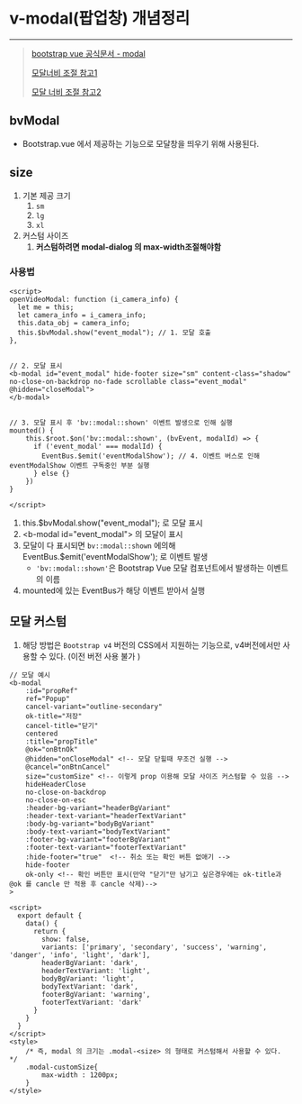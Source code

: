 # v-modal(팝업창) 개념정리

---

> [bootstrap vue 공식문서 - modal](https://bootstrap-vue.org/docs/reference/size-propsl)
>
> [모달너비 조절 참고1](https://dgkim5360.tistory.com/entry/Bootstrap-modal-custom-size-and-location)
>
> [모달 너비 조절 참고2](https://github.com/bootstrap-vue/bootstrap-vue/issues/2112)

## bvModal

- Bootstrap.vue 에서 제공하는 기능으로 모달창을 띄우기 위해 사용된다. 

## size

1. 기본 제공 크기 
   1. `sm`
   2. `lg`
   3.  `xl`
2. 커스텀 사이즈 
   1. **커스텀하려면 modal-dialog 의 max-width조절해야함**

### 사용법

```vue
<script>
openVideoModal: function (i_camera_info) {
  let me = this;
  let camera_info = i_camera_info;
  this.data_obj = camera_info;
  this.$bvModal.show("event_modal"); // 1. 모달 호출 
},


// 2. 모달 표시 
<b-modal id="event_modal" hide-footer size="sm" content-class="shadow" no-close-on-backdrop no-fade scrollable class="event_modal" @hidden="closeModal">
</b-modal>


// 3. 모달 표시 후 'bv::modal::shown' 이벤트 발생으로 인해 실행 
mounted() {
    this.$root.$on('bv::modal::shown', (bvEvent, modalId) => {
      if ('event_modal' === modalId) {
        EventBus.$emit('eventModalShow'); // 4. 이벤트 버스로 인해 eventModalShow 이벤트 구독중인 부분 실행 
      } else {}
    })
}
    
</script>
```

1. this.$bvModal.show("event_modal"); 로 모달 표시 
2. \<b-modal id="event_modal">  의 모달이 표시 
3. 모달이 다 표시되면 `bv::modal::shown` 에의해 EventBus.$emit('eventModalShow'); 로 이벤트 발생 
   - `'bv::modal::shown'`은 Bootstrap Vue 모달 컴포넌트에서 발생하는 이벤트의 이름
4. mounted에 있는 EventBus가 해당 이벤트 받아서 실행 

## 모달 커스텀

1. 해당 방법은  `Bootstrap v4` 버전의 CSS에서 지원하는 기능으로, v4버전에서만 사용할 수 있다. (이전 버전 사용 불가 )

```vue
// 모달 예시 
<b-modal
    :id="propRef"
    ref="Popup"
    cancel-variant="outline-secondary"
    ok-title="저장"
    cancel-title="닫기"
    centered
    :title="propTitle"
    @ok="onBtnOk"
 	@hidden="onCloseModal" <!-- 모달 닫힐때 무조건 실행 -->
    @cancel="onBtnCancel"
    size="customSize" <!-- 이렇게 prop 이용해 모달 사이즈 커스텀할 수 있음 -->
    hideHeaderClose
    no-close-on-backdrop
    no-close-on-esc
    :header-bg-variant="headerBgVariant"
    :header-text-variant="headerTextVariant"
    :body-bg-variant="bodyBgVariant"
    :body-text-variant="bodyTextVariant"
    :footer-bg-variant="footerBgVariant"
    :footer-text-variant="footerTextVariant"
	:hide-footer="true"  <!-- 취소 또는 확인 버튼 없애기 -->
  	hide-footer
	ok-only <!-- 확인 버튼만 표시(만약 "닫기"만 남기고 싶은경우에는 ok-title과 @ok 를 cancle 만 적용 후 cancle 삭제)-->
>
        
<script>
  export default {
    data() {
      return {
        show: false,
        variants: ['primary', 'secondary', 'success', 'warning', 'danger', 'info', 'light', 'dark'],
        headerBgVariant: 'dark',
        headerTextVariant: 'light',
        bodyBgVariant: 'light',
        bodyTextVariant: 'dark',
        footerBgVariant: 'warning',
        footerTextVariant: 'dark'
      }
    }
  }
</script>
<style>
    /* 즉, modal 의 크기는 .modal-<size> 의 형태로 커스텀해서 사용할 수 있다.  */ 
    .modal-customSize{
        max-width : 1200px;
    }    
</style>
```

